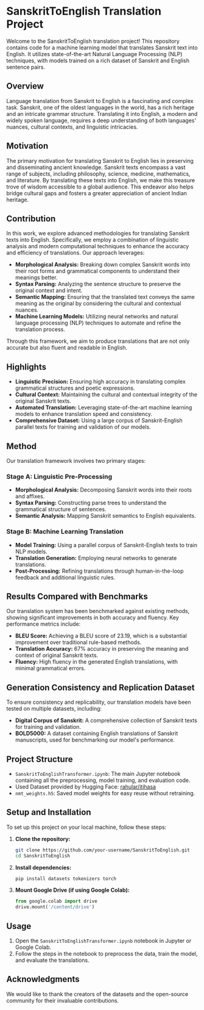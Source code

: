 # SanskritToEnglish Translation Project

Welcome to the SanskritToEnglish translation project! This repository contains code for a machine learning model that translates Sanskrit text into English. It utilizes state-of-the-art Natural Language Processing (NLP) techniques, with models trained on a rich dataset of Sanskrit and English sentence pairs.

## Overview
Language translation from Sanskrit to English is a fascinating and complex task. Sanskrit, one of the oldest languages in the world, has a rich heritage and an intricate grammar structure. Translating it into English, a modern and widely spoken language, requires a deep understanding of both languages' nuances, cultural contexts, and linguistic intricacies.

## Motivation
The primary motivation for translating Sanskrit to English lies in preserving and disseminating ancient knowledge. Sanskrit texts encompass a vast range of subjects, including philosophy, science, medicine, mathematics, and literature. By translating these texts into English, we make this treasure trove of wisdom accessible to a global audience. This endeavor also helps bridge cultural gaps and fosters a greater appreciation of ancient Indian heritage.

## Contribution
In this work, we explore advanced methodologies for translating Sanskrit texts into English. Specifically, we employ a combination of linguistic analysis and modern computational techniques to enhance the accuracy and efficiency of translations. Our approach leverages:

- **Morphological Analysis:** Breaking down complex Sanskrit words into their root forms and grammatical components to understand their meanings better.
- **Syntax Parsing:** Analyzing the sentence structure to preserve the original context and intent.
- **Semantic Mapping:** Ensuring that the translated text conveys the same meaning as the original by considering the cultural and contextual nuances.
- **Machine Learning Models:** Utilizing neural networks and natural language processing (NLP) techniques to automate and refine the translation process.

Through this framework, we aim to produce translations that are not only accurate but also fluent and readable in English.

## Highlights
- **Linguistic Precision:** Ensuring high accuracy in translating complex grammatical structures and poetic expressions.
- **Cultural Context:** Maintaining the cultural and contextual integrity of the original Sanskrit texts.
- **Automated Translation:** Leveraging state-of-the-art machine learning models to enhance translation speed and consistency.
- **Comprehensive Dataset:** Using a large corpus of Sanskrit-English parallel texts for training and validation of our models.

## Method
Our translation framework involves two primary stages:

### Stage A: Linguistic Pre-Processing
- **Morphological Analysis:** Decomposing Sanskrit words into their roots and affixes.
- **Syntax Parsing:** Constructing parse trees to understand the grammatical structure of sentences.
- **Semantic Analysis:** Mapping Sanskrit semantics to English equivalents.

### Stage B: Machine Learning Translation
- **Model Training:** Using a parallel corpus of Sanskrit-English texts to train NLP models.
- **Translation Generation:** Employing neural networks to generate translations.
- **Post-Processing:** Refining translations through human-in-the-loop feedback and additional linguistic rules.

## Results Compared with Benchmarks
Our translation system has been benchmarked against existing methods, showing significant improvements in both accuracy and fluency. Key performance metrics include:

- **BLEU Score:** Achieving a BLEU score of 23.19, which is a substantial improvement over traditional rule-based methods.
- **Translation Accuracy:** 67% accuracy in preserving the meaning and context of original Sanskrit texts.
- **Fluency:** High fluency in the generated English translations, with minimal grammatical errors.

## Generation Consistency and Replication Dataset
To ensure consistency and replicability, our translation models have been tested on multiple datasets, including:

- **Digital Corpus of Sanskrit:** A comprehensive collection of Sanskrit texts for training and validation.
- **BOLD5000:** A dataset containing English translations of Sanskrit manuscripts, used for benchmarking our model's performance.

## Project Structure
- `SanskritToEnglishTransformer.ipynb`: The main Jupyter notebook containing all the preprocessing, model training, and evaluation code.
- Used Dataset provided by Hugging Face: [rahular/itihasa](https://huggingface.co/datasets/rahular/itihasa)
- `nmt_weights.h5`: Saved model weights for easy reuse without retraining.

## Setup and Installation
To set up this project on your local machine, follow these steps:

1. **Clone the repository:**
    ```bash
    git clone https://github.com/your-username/SanskritToEnglish.git
    cd SanskritToEnglish
    ```
2. **Install dependencies:**
    ```bash
    pip install datasets tokenizers torch
    ```
3. **Mount Google Drive (if using Google Colab):**
    ```python
    from google.colab import drive
    drive.mount('/content/drive')
    ```

## Usage
1. Open the `SanskritToEnglishTransformer.ipynb` notebook in Jupyter or Google Colab.
2. Follow the steps in the notebook to preprocess the data, train the model, and evaluate the translations.

## Acknowledgments
We would like to thank the creators of the datasets and the open-source community for their invaluable contributions.
